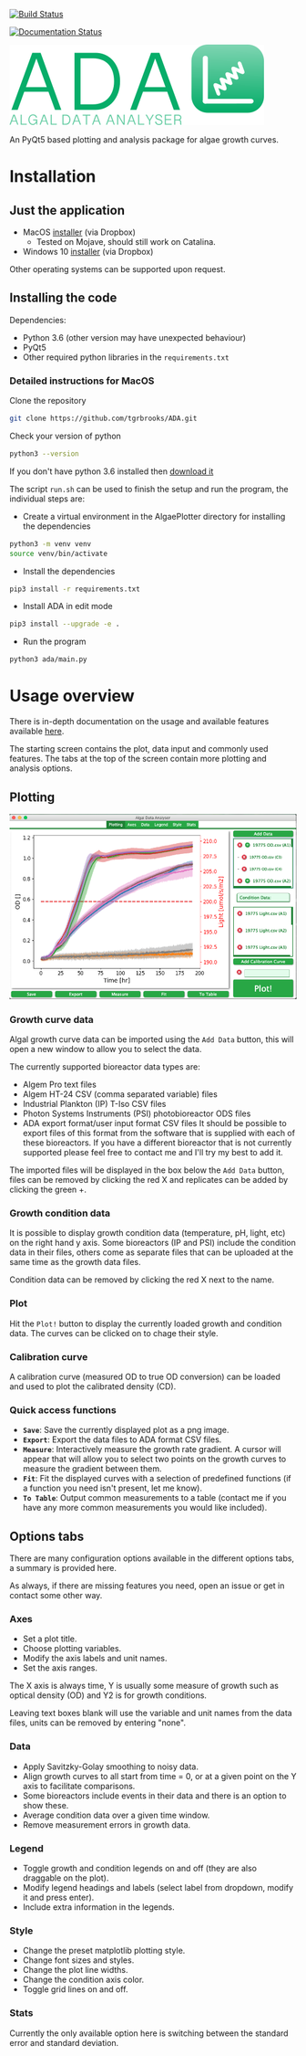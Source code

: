 [![Build Status](https://travis-ci.org/tgrbrooks/ADA.svg?branch=master)](https://travis-ci.org/tgrbrooks/ADA)

[![Documentation Status](https://readthedocs.org/projects/algaeplotter/badge/?version=latest)](https://algaeplotter.readthedocs.io/en/latest/?badge=latest)

![Logo](/images/logo_v2.png)

An PyQt5 based plotting and analysis package for algae growth curves.

# Installation

## Just the application

* MacOS [installer](https://www.dropbox.com/sh/pa48a3jmwdhks1o/AACyNKSP8AvDUff5IjPBasApa?dl=0&preview=Algae+Plotter.dmg) (via Dropbox)
  * Tested on Mojave, should still work on Catalina.
* Windows 10 [installer](https://www.dropbox.com/sh/pa48a3jmwdhks1o/AACyNKSP8AvDUff5IjPBasApa?dl=0&preview=Algae+PlotterSetup.exe) (via Dropbox)

Other operating systems can be supported upon request.

## Installing the code

Dependencies:
* Python 3.6 (other version may have unexpected behaviour)
* PyQt5
* Other required python libraries in the `requirements.txt`

### Detailed instructions for MacOS

Clone the repository

```bash
git clone https://github.com/tgrbrooks/ADA.git
```

Check your version of python

```bash
python3 --version
```

If you don't have python 3.6 installed then [download it](https://docs.python-guide.org/starting/install3/osx/)

The script `run.sh` can be used to finish the setup and run the program, the individual steps are:

* Create a virtual environment in the AlgaePlotter directory for installing the dependencies

```bash
python3 -m venv venv
source venv/bin/activate
```

* Install the dependencies

```bash
pip3 install -r requirements.txt
```

* Install ADA in edit mode

```bash
pip3 install --upgrade -e .
```

* Run the program

```bash
python3 ada/main.py
```

# Usage overview

There is in-depth documentation on the usage and available features available [here](https://algaeplotter.readthedocs.io/en/latest/).

The starting screen contains the plot, data input and commonly used features.
The tabs at the top of the screen contain more plotting and analysis options.

## Plotting

![Plotting Screen](/images/plotting_screen.png)

### Growth curve data

Algal growth curve data can be imported using the `Add Data` button, this will open a new window to allow you to select the data.

The currently supported bioreactor data types are:
* Algem Pro text files
* Algem HT-24 CSV (comma separated variable) files
* Industrial Plankton (IP) T-Iso CSV files
* Photon Systems Instruments (PSI) photobioreactor ODS files
* ADA export format/user input format CSV files
It should be possible to export files of this format from the software that is supplied with each of these bioreactors.
If you have a different bioreactor that is not currently supported please feel free to contact me and I'll try my best to add it.

The imported files will be displayed in the box below the `Add Data` button, files can be removed by clicking the red X and replicates can be added by clicking the green +.

### Growth condition data

It is possible to display growth condition data (temperature, pH, light, etc) on the right hand y axis.
Some bioreactors (IP and PSI) include the condition data in their files, others come as separate files that can be uploaded at the same time as the growth data files.

Condition data can be removed by clicking the red X next to the name.

### Plot

Hit the `Plot!` button to display the currently loaded growth and condition data.
The curves can be clicked on to chage their style.

### Calibration curve

A calibration curve (measured OD to true OD conversion) can be loaded and used to plot the calibrated density (CD).

### Quick access functions

* **`Save`**: Save the currently displayed plot as a png image.
* **`Export`**: Export the data files to ADA format CSV files.
* **`Measure`**: Interactively measure the growth rate gradient. A cursor will appear that will allow you to select two points on the growth curves to measure the gradient between them.
* **`Fit`**: Fit the displayed curves with a selection of predefined functions (if a function you need isn't present, let me know).
* **`To Table`**: Output common measurements to a table (contact me if you have any more common measurements you would like included).

## Options tabs

There are many configuration options available in the different options tabs, a summary is provided here.

As always, if there are missing features you need, open an issue or get in contact some other way.

### Axes

* Set a plot title.
* Choose plotting variables.
* Modify the axis labels and unit names.
* Set the axis ranges.

The X axis is always time, Y is usually some measure of growth such as optical density (OD) and Y2 is for growth conditions.

Leaving text boxes blank will use the variable and unit names from the data files, units can be removed by entering "none".

### Data

* Apply Savitzky-Golay smoothing to noisy data.
* Align growth curves to all start from time = 0, or at a given point on the Y axis to facilitate comparisons.
* Some bioreactors include events in their data and there is an option to show these.
* Average condition data over a given time window.
* Remove measurement errors in growth data.

### Legend

* Toggle growth and condition legends on and off (they are also draggable on the plot).
* Modify legend headings and labels (select label from dropdown, modify it and press enter).
* Include extra information in the legends.

### Style

* Change the preset matplotlib plotting style.
* Change font sizes and styles.
* Change the plot line widths.
* Change the condition axis color.
* Toggle grid lines on and off.

### Stats

Currently the only available option here is switching between the standard error and standard deviation.
